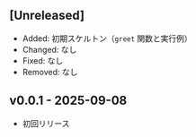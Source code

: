 ## [Unreleased]
- Added: 初期スケルトン（`greet` 関数と実行例）
- Changed: なし
- Fixed: なし
- Removed: なし

## v0.0.1 - 2025-09-08
- 初回リリース

